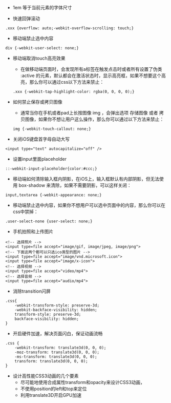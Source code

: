 * 1em 等于当前元素的字体尺寸

* 快速回弹滚动
```
.xxx {overflow: auto;-webkit-overflow-scrolling: touch;}
```

* 移动端禁止选中内容
```
div {-webkit-user-select: none;}
```

* 移动端取消touch高亮效果
    - 在做移动端页面时，会发现所有a标签在触发点击时或者所有设置了伪类 :active 的元素，默认都会在激活状态时，显示高亮框，如果不想要这个高亮，那么你可以通过css以下方法来禁止：
    ```
    .xxx {-webkit-tap-highlight-color: rgba(0, 0, 0, 0);}
    ```

* 如何禁止保存或拷贝图像
    - 通常当你在手机或者pad上长按图像 img ，会弹出选项 存储图像 或者 拷贝图像，如果你不想让用户这么操作，那么你可以通过以下方法来禁止：
    ```
    img {-webkit-touch-callout: none;}
    ```

* 关闭iOS键盘首字母自动大写
```
<input type="text" autocapitalize="off" />
```

* 设置input里面placeholder
```
::-webkit-input-placeholder{color:#ccc;}
```

* 移动端如何清除输入框内阴影，在iOS上，输入框默认有内部阴影，但无法使用 box-shadow 来清除，如果不需要阴影，可以这样关闭：
```
input,textarea {-webkit-appearance: none;}
```

* 移动端禁止选中内容，如果你不想用户可以选中页面中的内容，那么你可以在css中禁掉：
```
.user-select-none {user-select: none;}
```

* 手机拍照和上传图片
```
<!-- 选择照片 -->
<input type=file accept="image/gif, image/jpeg, image/png">
<!-- 下面这两个都可以只选ico类型的图片 -->
<input type=file accept="image/vnd.microsoft.icon">
<input type=file accept="image/x-icon">
<!-- 选择视频 -->
<input type=file accept="video/mp4">
<!-- 选择音频 -->
<input type=file accept="audio/mp4">
```

* 消除transition闪屏
```
.css{
    -webkit-transform-style: preserve-3d;
    -webkit-backface-visibility: hidden;
    transform-style: preserve-3d;
    backface-visibility: hidden;
}
```

* 开启硬件加速，解决页面闪白，保证动画流畅
```
.css {
    -webkit-transform: translate3d(0, 0, 0);
    -moz-transform: translate3d(0, 0, 0);
    -ms-transform: translate3d(0, 0, 0);
    transform: translate3d(0, 0, 0);
}
```

* 设计高性能CSS3动画的几个要素
    - 尽可能地使用合成属性transform和opacity来设计CSS3动画，
    - 不使用position的left和top来定位
    - 利用translate3D开启GPU加速
